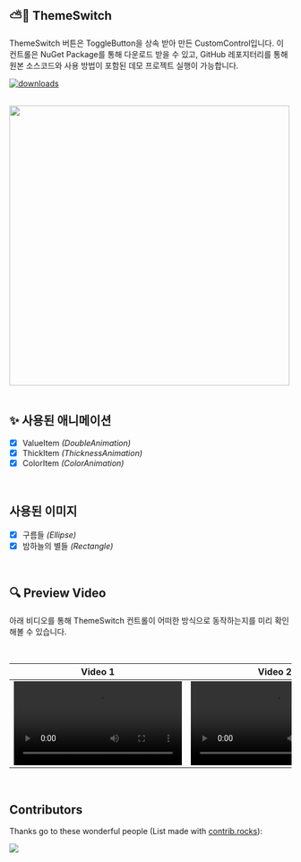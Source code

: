 ## ⛅️🌙 ThemeSwitch

ThemeSwitch 버튼은 ToggleButton을 상속 받아 만든 CustomControl입니다. 이 컨트롤은 NuGet Package를 통해 다운로드 받을 수 있고, GitHub 레포지터리를 통해 원본 소스코드와 사용 방법이 포함된 데모 프로젝트 실행이 가능합니다.

[![downloads](https://img.shields.io/nuget/dt/Microsoft.ThemeSwitch)](https://www.nuget.org/packages/ThemeSwitch)

<br/>

<img src="https://github.com/jamesnet214/themeswitch/assets/101777355/04becee5-667b-4df8-a11a-59151610a338" width="500px"/>

<br/>
<br/>

## ✨ 사용된 애니메이션

- [x] ValueItem _(DoubleAnimation)_
- [x] ThickItem _(ThicknessAnimation)_
- [x] ColorItem _(ColorAnimation)_

<br/>

## 사용된 이미지

- [x] 구름들 _(Ellipse)_
- [x] 밤하늘의 별들 _(Rectangle)_

<br/>

## 🔍 Preview Video

아래 비디오를 통해 ThemeSwitch 컨트롤이 어떠한 방식으로 동작하는지를 미리 확인해볼 수 있습니다.

<br/>

| Video 1 |  Video 2 | 
|:----:|:----:|
|  <video src="https://github.com/jamesnet214/themeswitch/assets/101777355/6bcd95fd-63cd-4b3b-8bec-9c0b8ad4006e" />  | <video src="https://github.com/jamesnet214/themeswitch/assets/101777355/1b0522cf-cbc6-4826-a697-9a061c81b503" /> |



<br/>

## Contributors

Thanks go to these wonderful people (List made with [contrib.rocks](https://contrib.rocks)):

<a href="https://github.com/jamesnet214/wpf-study/graphs/contributors">
  <img src="https://contrib.rocks/image?repo=jamesnet214/themeswitch" />
</a>
